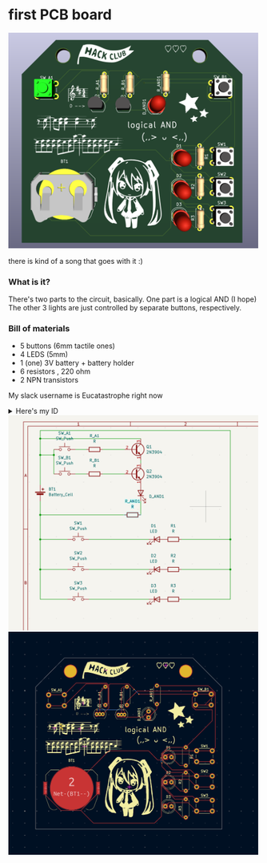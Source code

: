 # first PCB board

<img src="images/3D.png" width="500px">

there is kind of a song that goes with it :)

### What is it?
There's two parts to the circuit, basically. One part is a logical AND (I hope)
The other 3 lights are just controlled by separate buttons, respectively.

### Bill of materials
- 5 buttons (6mm tactile ones)
- 4 LEDS (5mm)
- 1 (one) 3V battery + battery holder
- 6 resistors , 220 ohm
- 2 NPN transistors 

My slack username is Eucatastrophe right now
<details>
<summary>Here's my ID</summary>
U0925Q3PB0Q
</details>


<img src="images/schematic.png" width="500px">

<img src="images/PCBdiagram.png" width="500px">
